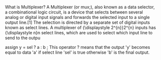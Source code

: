 
What is Multiplexer?
A Multiplexer (or mux;), also known as a data selector, a combinational logic circuit,  is a device that selects between several analog or digital input signals and forwards the selected input to a single output line.[1] The selection is directed by a separate set of digital inputs known as select lines. A multiplexer of {\displaystyle 2^{n}}2^{n} inputs has {\displaystyle n}n select lines, which are used to select which input line to send to the outpu

assign y = sel ? a : b ;
This operator ? means that the output 'y' becomes equal to data 'a' if select line 'sel' is true otherwise 'b' is the final output.

